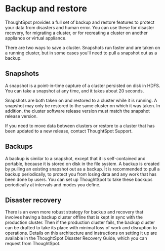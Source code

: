 # Backup and restore

ThoughtSpot provides a full set of backup and restore features to protect your data from disasters and human error. You can use these for disaster recovery, for migrating a cluster, or for recreating a cluster on another appliance or virtual appliance.

There are two ways to save a cluster. Snapshots run faster and are taken on a running cluster, but in some cases you'll need to pull a snapshot out as a backup.

## Snapshots

A snapshot is a point-in-time capture of a cluster persisted on disk in HDFS. You can take a snapshot at any time, and it takes about 20 seconds.

Snapshots are both taken on and restored to a cluster while it is running. A snapshot may only be restored to the same cluster on which it was taken. In addition, the cluster software release version must match the snapshot release version.

If you need to move data between clusters or restore to a cluster that has been updated to a new release, contact ThoughtSpot Support.

## Backups

A backup is similar to a snapshot, except that it is self-contained and portable, because it is stored on disk in the file system. A backup is created by pulling an existing snapshot out as a backup. It is recommended to pull a backup periodically, to protect you from losing data and any work that has been done by users. You can set up ThoughtSpot to take these backups periodically at intervals and modes you define.

## Disaster recovery

There is an even more robust strategy for backup and recovery that involves having a backup cluster offline that is kept in sync with the production cluster. Then if the production cluster fails, the backup cluster can be drafted to take its place with minimal loss of work and disruption to operations. Details on this architecture and instructions on setting it up are available in the ThoughtSpot Disaster Recovery Guide, which you can request from ThoughtSpot.

